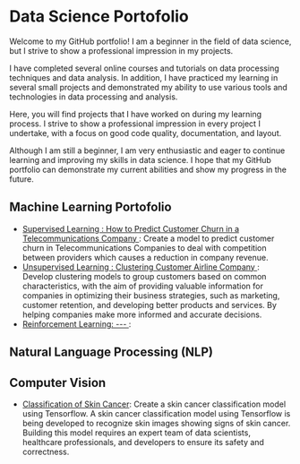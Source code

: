 # Data Science Portofolio
Welcome to my GitHub portfolio! I am a beginner in the field of data science, but I strive to show a professional impression in my projects.

I have completed several online courses and tutorials on data processing techniques and data analysis. In addition, I have practiced my learning in several small projects and demonstrated my ability to use various tools and technologies in data processing and analysis.

Here, you will find projects that I have worked on during my learning process. I strive to show a professional impression in every project I undertake, with a focus on good code quality, documentation, and layout.

Although I am still a beginner, I am very enthusiastic and eager to continue learning and improving my skills in data science. I hope that my GitHub portfolio can demonstrate my current abilities and show my progress in the future.

## Machine Learning Portofolio
* [Supervised Learning : How to Predict Customer Churn in a Telecommunications Company ](https://github.com/AqilaFadia/Aqila_Data-science-Portofolio/blob/main/predict%20customer%20churn%20Telco/how_to_predict_customer_churn.ipynb): Create a model to predict customer churn in Telecommunications Companies to deal with competition between providers which causes a reduction in company revenue.
* [Unsupervised Learning : Clustering Customer Airline Company ](https://github.com/AqilaFadia/Aqila_Data-science-Portofolio/blob/main/flight/FLIGHT.ipynb): Develop clustering models to group customers based on common characteristics, with the aim of providing valuable information for companies in optimizing their business strategies, such as marketing, customer retention, and developing better products and services. By helping companies make more informed and accurate decisions.
* [Reinforcement Learning: --- ](https://github.com/AqilaFadia/Aqila_Data-science-Portofolio/blob/main/flight/FLIGHT.ipynb):
## Natural Language Processing (NLP)
## Computer Vision
* [Classification of Skin Cancer](https://github.com/AqilaFadia/Aqila_Data-science-Portofolio/blob/main/classification%20of%20skin%20cancer/classification_of_skin_cancer_.ipynb): Create a skin cancer classification model using Tensorflow. A skin cancer classification model using Tensorflow is being developed to recognize skin images showing signs of skin cancer. Building this model requires an expert team of data scientists, healthcare professionals, and developers to ensure its safety and correctness.

